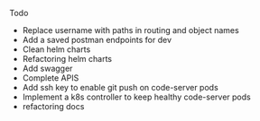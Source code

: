 Todo

- Replace username with paths in routing and object names
- Add a saved postman endpoints for dev
- Clean helm charts
- Refactoring helm charts
- Add swagger
- Complete APIS
- Add ssh key to enable git push on code-server pods
- Implement a k8s controller to keep healthy code-server pods
- refactoring docs